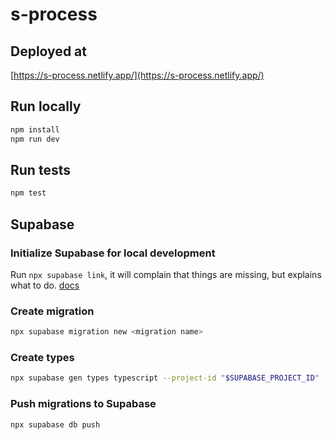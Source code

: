 # s-process

## Deployed at

[https://s-process.netlify.app/](https://s-process.netlify.app/)

## Run locally

```bash
npm install
npm run dev
```

## Run tests

```bash
npm test
```

## Supabase

### Initialize Supabase for local development

Run `npx supabase link`, it will complain that things are missing, but explains what to do. [docs](https://supabase.com/docs/reference/cli/supabase-init)

### Create migration

```bash
npx supabase migration new <migration name>
```

### Create types

```bash
npx supabase gen types typescript --project-id "$SUPABASE_PROJECT_ID" --schema public > database.types.ts
```

### Push migrations to Supabase

```bash
npx supabase db push
```

